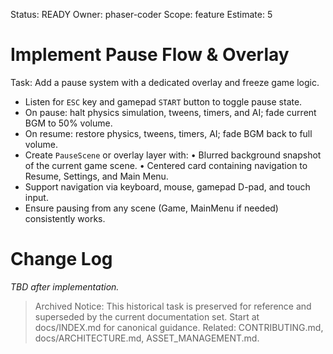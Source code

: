 Status: READY
Owner: phaser-coder
Scope: feature
Estimate: 5

# Implement Pause Flow & Overlay

Task: Add a pause system with a dedicated overlay and freeze game logic.

- Listen for `ESC` key and gamepad `START` button to toggle pause state.
- On pause: halt physics simulation, tweens, timers, and AI; fade current BGM to 50% volume.
- On resume: restore physics, tweens, timers, AI; fade BGM back to full volume.
- Create `PauseScene` or overlay layer with:
  • Blurred background snapshot of the current game scene.
  • Centered card containing navigation to Resume, Settings, and Main Menu.
- Support navigation via keyboard, mouse, gamepad D-pad, and touch input.
- Ensure pausing from any scene (Game, MainMenu if needed) consistently works.

# Change Log

_TBD after implementation._

> Archived Notice: This historical task is preserved for reference and superseded by the current documentation set. Start at docs/INDEX.md for canonical guidance. Related: CONTRIBUTING.md, docs/ARCHITECTURE.md, ASSET_MANAGEMENT.md.
